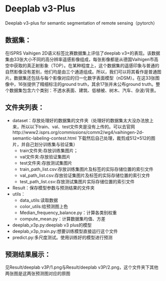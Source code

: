 # Deeplab v3-Plus
Deeplab v3-plus for semantic segmentation of remote sensing（pytorch）

## 数据集：
在ISPRS Vaihigen 2D语义标签比赛数据集上评估了deeplab v3+的表现。该数据集由33张大小不同的高分辨率遥感影像组成，每张影像都是从德国Vaihigen市高空中获取的真正射影象（TOP）。在某种程度上，这个数据集的遥感印象与普通的自然影像没有差别，他们均是由三个通道组成。所以，我们可以将其看作是普通图片。数据集还包括与每个影像对应的归一化数字表面模型（nDSM）。在这33张图像中，16张提供了精细标注的ground truth，其余17张并未公布ground truth。整个数据集包含六个类别：不透水表面、建筑、低植被、树木、汽车、杂波/背景。

## 文件夹列表：
+ dataset：存放处理好的数据集的文件夹（处理好的数据集太大没办法放上来，所以以下train、val、test文件夹是没有上传的。可以去官网http://www2.isprs.org/commissions/comm2/wg4/vaihingen-2d-semantic-labeling-contest.html
 下载然后自己处理，裁剪成512×512的图片，并自己划分训练集与验证集）
  + train文件夹:存放训练集图片；
  + val文件夹:存放验证集图片
  + test文件夹:存放测试集图片
  + train_path_list.csv:存放训练集图片及标签的实际存储位置的索引文件
  + val_path_list.csv:存放验证集图片及标签的实际存储位置的索引文件
  + test_path_list.csv:存放测试集图片实际存储位置的索引文件
+ Result：保存模型参数与预测结果的文件夹
+ utils：
  + data_utils:读取数据
  + color_utils:给预测图上色
  + Median_frequency_balance.py：计算各类别权重
  + compute_mean.py：计算数据集均值、方差
+ deeplab_v3p.py:deeplab v3 plus的模型
+ deeplab_v3p_train.py:想要训练模型直接运行这个文件
+ predict.py:多尺度测试。使用训练好的模型进行预测

## 预测结果展示：
见Result/deeplab v3P/1.png与Result/deeplab v3P/2.png，这个文件夹下其他两张图是这两张预测图对应的原图
